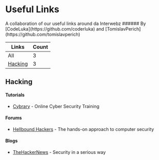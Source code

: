 <h1 style="align: center !important;">Useful Links</h1>
A collaboration of our useful links around da Interwebz
###### By [CodeLuka](https://github.com/coderluka) and [TomislavPerich](https://github.com/tomislavperich)


Links | Count
------------ | -------------
All | 3   
[Hacking](#hacking) | 3


## Hacking
#### Tutorials
* [Cybrary](https://cybrary.it) - Online Cyber Security Training

#### Forums
* [Hellbound Hackers](https://www.hellboundhackers.org/) - The hands-on approach to computer security

#### Blogs
* [TheHackerNews](http://thehackernews.com/) - Security in a serious way
